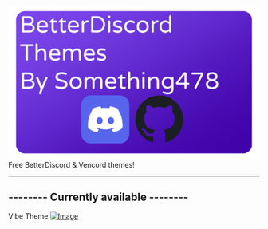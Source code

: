![Image](Resources/logo.png)
Free BetterDiscord & Vencord themes!

--------------------------------------
-------- Currently available --------
-------------------------------------
Vibe Theme
[![Image](https://custom-icon-badges.demolab.com/badge/-Download-blue?style=for-the-badge&logo=download&logoColor=white "Download")](https://mega.nz/file/xFF32bTQ#IMG5CqJ87KQcUoQxv8qL5HgiG1eS-9j9sqEta2PoTlU)
